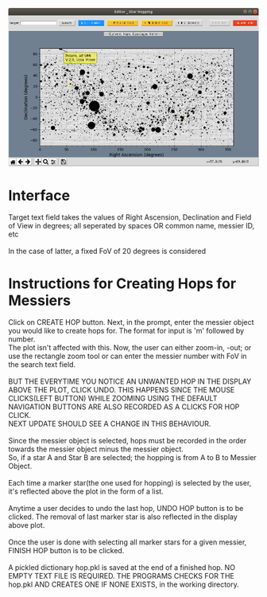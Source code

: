 
![ScreenShot](Images/ss_editor.png)

# Interface

Target text field takes the values of Right Ascension, Declination and Field of View in degrees; all seperated by spaces OR common name, messier ID, etc  <br /><br /> In the case of latter, a fixed FoV of 20 degrees is considered


# Instructions for Creating Hops for Messiers
Click on CREATE HOP button. Next, in the prompt, enter the messier object you would like to create hops for. The format for input is 'm' followed by number.<br />
The plot isn't affected with this. Now, the user can either zoom-in, -out; or use the rectangle zoom tool or can enter the messier number with FoV in the search text field.<br /><br />
BUT THE EVERYTIME YOU NOTICE AN UNWANTED HOP IN THE DISPLAY ABOVE THE PLOT, CLICK UNDO. THIS HAPPENS SINCE THE MOUSE CLICKS(LEFT BUTTON) WHILE ZOOMING USING THE DEFAULT NAVIGATION BUTTONS ARE ALSO RECORDED AS A CLICKS FOR HOP CLICK. <br />NEXT UPDATE SHOULD SEE A CHANGE IN THIS BEHAVIOUR.<br /><br />
Since the messier object is selected, hops must be recorded in the order towards the messier object minus the messier object.<br />
So, if a star A and Star B are selected; the hopping is from A to B to Messier Object.<br /><br />
Each time a marker star(the one used for hopping) is selected by the user, it's reflected above the plot in the form of a list.<br /><br />
Anytime a user decides to undo the last hop, UNDO HOP button is to be clicked. The removal of last marker star is also reflected in the display above plot. <br /><br />
Once the user is done with selecting all marker stars for a given messier, FINISH HOP button is to be clicked.<br /><br />
A pickled dictionary hop.pkl is saved at the end of a finished hop. NO EMPTY TEXT FILE IS REQUIRED. THE PROGRAMS CHECKS FOR THE hop.pkl AND CREATES ONE IF NONE EXISTS, in the working directory. <br /><br />
